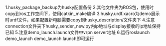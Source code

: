 1.husky_package_backup为husky配置备份
2.其他文件夹为ROS包，使用时copy到ros工作空间下，使用catkin_make编译
3.husky.urdf.xacro为demo展示时urdf文件，如果配置新电脑需要copy到husky_description/文件夹下
4.注意connection文件夹下husky_sender_new.py内ip地址与display接收的ip地址保持已知
5.注意demo_launch.launch文件中vrpn server地址
6.运行roslaunch demo_launch demo_launch.launch即可运行
